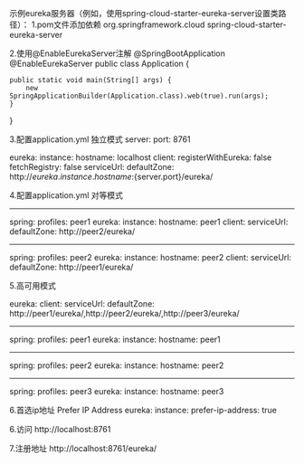 示例eureka服务器（例如，使用spring-cloud-starter-eureka-server设置类路径）：
1.pom文件添加依赖
<dependency>
	<groupId>org.springframework.cloud</groupId>
	<artifactId>spring-cloud-starter-eureka-server</artifactId>
</dependency>

2.使用@EnableEurekaServer注解
@SpringBootApplication
@EnableEurekaServer
public class Application {

    public static void main(String[] args) {
        new SpringApplicationBuilder(Application.class).web(true).run(args);
    }

}

3.配置application.yml 独立模式
server:
  port: 8761

eureka:
  instance:
    hostname: localhost
  client:
    registerWithEureka: false
    fetchRegistry: false
    serviceUrl:
      defaultZone: http://${eureka.instance.hostname}:${server.port}/eureka/
      
4.配置application.yml 对等模式

---
spring:
  profiles: peer1
eureka:
  instance:
    hostname: peer1
  client:
    serviceUrl:
      defaultZone: http://peer2/eureka/

---
spring:
  profiles: peer2
eureka:
  instance:
    hostname: peer2
  client:
    serviceUrl:
      defaultZone: http://peer1/eureka/
      
5.高可用模式

eureka:
  client:
    serviceUrl:
      defaultZone: http://peer1/eureka/,http://peer2/eureka/,http://peer3/eureka/

---
spring:
  profiles: peer1
eureka:
  instance:
    hostname: peer1

---
spring:
  profiles: peer2
eureka:
  instance:
    hostname: peer2

---
spring:
  profiles: peer3
eureka:
  instance:
    hostname: peer3

6.首选ip地址 Prefer IP Address
eureka:
  instance:
    prefer-ip-address: true

6.访问
http://localhost:8761

7.注册地址
http://localhost:8761/eureka/

